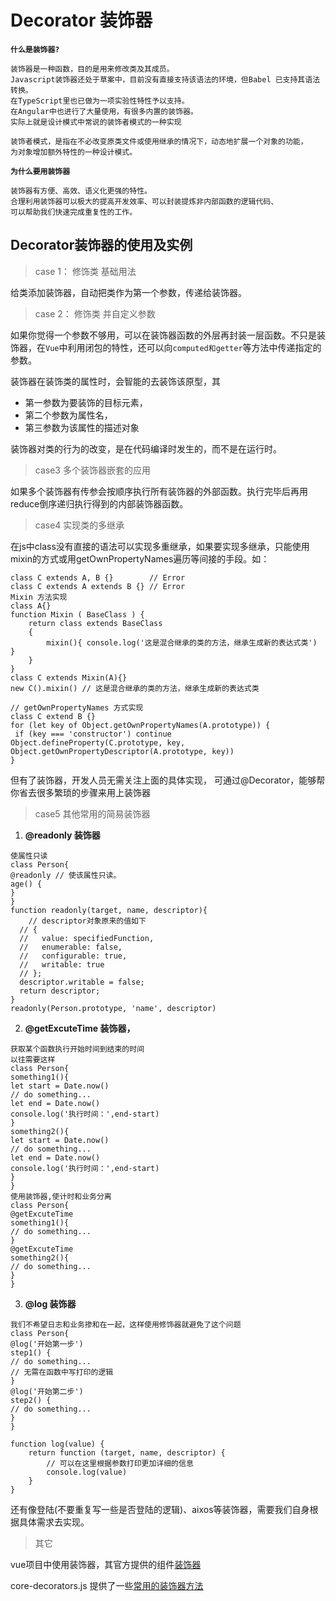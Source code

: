 <Pv :id="3"/>

# Decorator 装饰器
**`什么是装饰器?`**
```
装饰器是一种函数，目的是用来修改类及其成员。
Javascript装饰器还处于草案中，目前没有直接支持该语法的环境，但Babel 已支持其语法转换。
在TypeScript里也已做为一项实验性特性予以支持。
在Angular中也进行了大量使用，有很多内置的装饰器。
实际上就是设计模式中常说的装饰者模式的一种实现

装饰者模式，是指在不必改变原类文件或使用继承的情况下，动态地扩展一个对象的功能，
为对象增加额外特性的一种设计模式。
```
**`为什么要用装饰器`**
```
装饰器有方便、高效、语义化更强的特性。
合理利用装饰器可以极大的提高开发效率、可以封装提炼非内部函数的逻辑代码、
可以帮助我们快速完成重复性的工作。
```

## Decorator装饰器的使用及实例
>case 1： 修饰类 基础用法

给类添加装饰器，自动把类作为第一个参数，传递给装饰器。


>case 2： 修饰类 并自定义参数

如果你觉得一个参数不够用，可以在装饰器函数的外层再封装一层函数。不只是装饰器，在`Vue`中利用闭包的特性，还可以向`computed和getter`等方法中传递指定的参数。


装饰器在装饰类的属性时，会智能的去装饰该原型，其
- 第一参数为要装饰的目标元素，
- 第二个参数为属性名，
- 第三参数为该属性的描述对象

装饰器对类的行为的改变，是在代码编译时发生的，而不是在运行时。

>case3 多个装饰器嵌套的应用

如果多个装饰器有传参会按顺序执行所有装饰器的外部函数。执行完毕后再用reduce倒序递归执行得到的内部装饰器函数。


>case4 实现类的多继承

在js中class没有直接的语法可以实现多重继承，如果要实现多继承，只能使用mixin的方式或用getOwnPropertyNames遍历等间接的手段。如：
```
class C extends A, B {}        // Error
class C extends A extends B {} // Error
Mixin 方法实现
class A{}
function Mixin ( BaseClass ) {
	return class extends BaseClass
	{
		mixin(){ console.log('这是混合继承的类的方法，继承生成新的表达式类') }
	}
}
class C extends Mixin(A){}
new C().mixin() // 这是混合继承的类的方法，继承生成新的表达式类

// getOwnPropertyNames 方式实现
class C extend B {} 
for (let key of Object.getOwnPropertyNames(A.prototype)) {
 if (key === 'constructor') continue 
Object.defineProperty(C.prototype, key, Object.getOwnPropertyDescriptor(A.prototype, key)) 
}
```
但有了装饰器，开发人员无需关注上面的具体实现，
可通过@Decorator，能够帮你省去很多繁琐的步骤来用上装饰器

>case5 其他常用的简易装饰器
1. **@readonly 装饰器**
```
使属性只读
class Person{
@readonly // 使该属性只读。
age() {
}
}
function readonly(target, name, descriptor){
    // descriptor对象原来的值如下
  // {
  //   value: specifiedFunction,
  //   enumerable: false,
  //   configurable: true,
  //   writable: true
  // };
  descriptor.writable = false;
  return descriptor;
}
readonly(Person.prototype, 'name', descriptor)
```
2. **@getExcuteTime 装饰器，**
```
获取某个函数执行开始时间到结束的时间
以往需要这样
class Person{
something1(){
let start = Date.now()
// do something...
let end = Date.now()
console.log('执行时间：',end-start)
}
something2(){
let start = Date.now()
// do something...
let end = Date.now()
console.log('执行时间：',end-start)
}
}
使用装饰器,使计时和业务分离
class Person{
@getExcuteTime
something1(){
// do something...
}
@getExcuteTime
something2(){
// do something...
}
}
```

3. **@log 装饰器**
```
我们不希望日志和业务掺和在一起，这样使用修饰器就避免了这个问题
class Person{
@log('开始第一步')
step1() {
// do something...
// 无需在函数中写打印的逻辑
}
@log('开始第二步')
step2() {
// do something...
}
}

function log(value) {
    return function (target, name, descriptor) {
        // 可以在这里根据参数打印更加详细的信息
        console.log(value)
    }
}
```

还有像登陆(不要重复写一些是否登陆的逻辑)、aixos等装饰器，需要我们自身根据具体需求去实现。

>其它

vue项目中使用装饰器，其官方提供的组件[装饰器](https://github.com/vuejs/vue-class-component)

core-decorators.js 提供了一些[常用的装饰器方法](https://github.com/jayphelps/core-decorators)

<Vssue title="vssue-blog" />